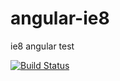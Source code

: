 # angular-ie8

ie8 angular test

[![Build Status](https://travis-ci.org/gvnn/angular-ie8.svg)](https://travis-ci.org/gvnn/angular-ie8)